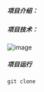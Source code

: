##### 项目介绍：



##### 项目技术：
![image](https://note.youdao.com/yws/public/resource/eaa9d75bb329bd59616869a3c5f5ac93/xmlnote/9EF7A4BB7C404C199D5B4A20DD7E7822/1360)

##### 项目运行


```
git clone
```
